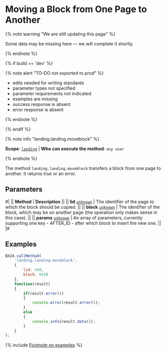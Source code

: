 # Moving a Block from One Page to Another

{% note warning "We are still updating this page" %}

Some data may be missing here — we will complete it shortly.

{% endnote %}

{% if build == 'dev' %}

{% note alert "TO-DO _not exported to prod_" %}

- edits needed for writing standards
- parameter types not specified
- parameter requirements not indicated
- examples are missing
- success response is absent
- error response is absent

{% endnote %}

{% endif %}

{% note info "landing.landing.moveblock" %}

**Scope**: [`landing`](../../../scopes/permissions.md) | **Who can execute the method**: `any user`

{% endnote %}

The method `landing.landing.moveblock` transfers a block from one page to another. It returns *true* or an error.

## Parameters

#|
|| **Method** | **Description** ||
|| **lid**
[`unknown`](../../../data-types.md) | The identifier of the page to which the block should be copied. ||
|| **block**
[`unknown`](../../../data-types.md) | The identifier of the block, which may be on another page (the operation only makes sense in this case). ||
|| **params**
[`unknown`](../../../data-types.md) | An array of parameters, currently supporting one key - AFTER_ID - after which block to insert the new one. ||
|#

## Examples

```js
BX24.callMethod(
    'landing.landing.moveblock',
    {
        lid: 349,
        block: 6428
    },
    function(result)
    {
        if(result.error())
        {
            console.error(result.error());
        }
        else
        {
            console.info(result.data());
        }
    }
);
```

{% include [Footnote on examples](../../../../_includes/examples.md) %}